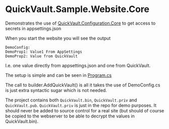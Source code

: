 ﻿# QuickVault.Sample.Website.Core

Demonstrates the use of [QuickVault.Configuration.Core](../../src/QuickVault.Configuration.Core/Readme.md) to get access to secrets in appsettings.json

When you start the website you will see the output

```
DemoConfig:
DemoProp1: Value1 From AppSettings
DemoProp2: Value from QuickVault
```

I.e. one value directly from appsettings.json and one from QuickVault.

The setup is simple and can be seen in [Program.cs](./Program.cs)

The call to builder.AddQuickVault() is all it takes the use of DemoConfig.cs is just extra syntactic sugar which is
not needed.

The project contains both `QuickVault.bin`, `QuickVault.priv` and `QuickVault.pub`. `QuickVault.priv` is just in the repo for demo purposes. It should never be added to source control for a real site (but should of course be 
copied to the webserver to be able to decrypt the values in QuickVault.bin).
